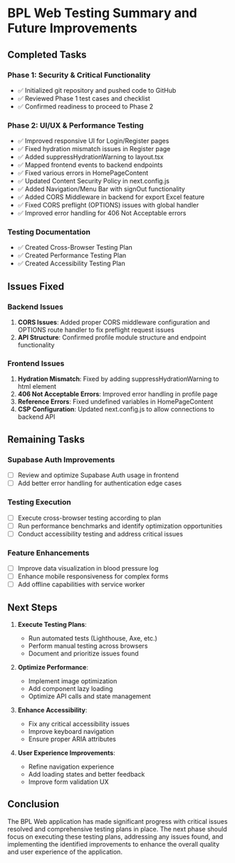 # BPL Web Testing Summary and Future Improvements

## Completed Tasks

### Phase 1: Security & Critical Functionality
- ✅ Initialized git repository and pushed code to GitHub
- ✅ Reviewed Phase 1 test cases and checklist
- ✅ Confirmed readiness to proceed to Phase 2

### Phase 2: UI/UX & Performance Testing
- ✅ Improved responsive UI for Login/Register pages
- ✅ Fixed hydration mismatch issues in Register page
- ✅ Added suppressHydrationWarning to layout.tsx
- ✅ Mapped frontend events to backend endpoints
- ✅ Fixed various errors in HomePageContent
- ✅ Updated Content Security Policy in next.config.js
- ✅ Added Navigation/Menu Bar with signOut functionality
- ✅ Added CORS Middleware in backend for export Excel feature
- ✅ Fixed CORS preflight (OPTIONS) issues with global handler
- ✅ Improved error handling for 406 Not Acceptable errors

### Testing Documentation
- ✅ Created Cross-Browser Testing Plan
- ✅ Created Performance Testing Plan
- ✅ Created Accessibility Testing Plan

## Issues Fixed

### Backend Issues
1. **CORS Issues**: Added proper CORS middleware configuration and OPTIONS route handler to fix preflight request issues
2. **API Structure**: Confirmed profile module structure and endpoint functionality

### Frontend Issues
1. **Hydration Mismatch**: Fixed by adding suppressHydrationWarning to html element
2. **406 Not Acceptable Errors**: Improved error handling in profile page
3. **Reference Errors**: Fixed undefined variables in HomePageContent
4. **CSP Configuration**: Updated next.config.js to allow connections to backend API

## Remaining Tasks

### Supabase Auth Improvements
- [ ] Review and optimize Supabase Auth usage in frontend
- [ ] Add better error handling for authentication edge cases

### Testing Execution
- [ ] Execute cross-browser testing according to plan
- [ ] Run performance benchmarks and identify optimization opportunities
- [ ] Conduct accessibility testing and address critical issues

### Feature Enhancements
- [ ] Improve data visualization in blood pressure log
- [ ] Enhance mobile responsiveness for complex forms
- [ ] Add offline capabilities with service worker

## Next Steps

1. **Execute Testing Plans**:
   - Run automated tests (Lighthouse, Axe, etc.)
   - Perform manual testing across browsers
   - Document and prioritize issues found

2. **Optimize Performance**:
   - Implement image optimization
   - Add component lazy loading
   - Optimize API calls and state management

3. **Enhance Accessibility**:
   - Fix any critical accessibility issues
   - Improve keyboard navigation
   - Ensure proper ARIA attributes

4. **User Experience Improvements**:
   - Refine navigation experience
   - Add loading states and better feedback
   - Improve form validation UX

## Conclusion

The BPL Web application has made significant progress with critical issues resolved and comprehensive testing plans in place. The next phase should focus on executing these testing plans, addressing any issues found, and implementing the identified improvements to enhance the overall quality and user experience of the application.
